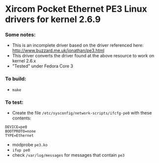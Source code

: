 # Xircom Pocket Ethernet PE3 Linux drivers for kernel 2.6.9 

### Some notes:
* This is an incomplete driver based on the driver referenced here: http://www.buzzard.me.uk/jonathan/pe3.html
* This driver converts the driver found at the above resource to work on kernel 2.6.x
* "Tested" under Fedora Core 3


### To build:
* `make`

### To test:
 * Create the file `/etc/sysconfig/network-scripts/ifcfg-pe0` with these contents:
 ```
DEVICE=pe0
BOOTPROTO=none
TYPE=Ethernet
```
 * modprobe `pe3.ko`
 * `ifup pe0`
 * check `/var/log/messages` for messages that contain `pe3`